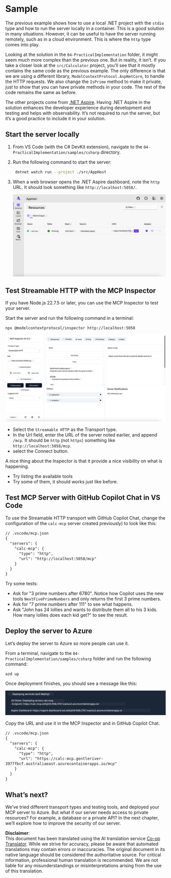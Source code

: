 <!--
CO_OP_TRANSLATOR_METADATA:
{
  "original_hash": "0bc7bd48f55f1565f1d95ccb2c16f728",
  "translation_date": "2025-06-18T07:45:48+00:00",
  "source_file": "04-PracticalImplementation/samples/csharp/README.md",
  "language_code": "en"
}
-->
# Sample

The previous example shows how to use a local .NET project with the `stdio` type and how to run the server locally in a container. This is a good solution in many situations. However, it can be useful to have the server running remotely, such as in a cloud environment. This is where the `http` type comes into play.

Looking at the solution in the `04-PracticalImplementation` folder, it might seem much more complex than the previous one. But in reality, it isn’t. If you take a closer look at the `src/Calculator` project, you’ll see that it mostly contains the same code as the previous example. The only difference is that we are using a different library, `ModelContextProtocol.AspNetCore`, to handle the HTTP requests. We also change the `IsPrime` method to make it private, just to show that you can have private methods in your code. The rest of the code remains the same as before.

The other projects come from [.NET Aspire](https://learn.microsoft.com/dotnet/aspire/get-started/aspire-overview). Having .NET Aspire in the solution enhances the developer experience during development and testing and helps with observability. It’s not required to run the server, but it’s a good practice to include it in your solution.

## Start the server locally

1. From VS Code (with the C# DevKit extension), navigate to the `04-PracticalImplementation/samples/csharp` directory.
1. Run the following command to start the server:

   ```bash
    dotnet watch run --project ./src/AppHost
   ```

1. When a web browser opens the .NET Aspire dashboard, note the `http` URL. It should look something like `http://localhost:5058/`.

   ![.NET Aspire Dashboard](../../../../../translated_images/dotnet-aspire-dashboard.0a7095710e9301e90df2efd867e1b675b3b9bc2ccd7feb1ebddc0751522bc37c.en.png)

## Test Streamable HTTP with the MCP Inspector

If you have Node.js 22.7.5 or later, you can use the MCP Inspector to test your server.

Start the server and run the following command in a terminal:

```bash
npx @modelcontextprotocol/inspector http://localhost:5058
```

![MCP Inspector](../../../../../translated_images/mcp-inspector.c223422b9b494fb4a518a3b3911b3e708e6a5715069470f9163ee2ee8d5f1ba9.en.png)

- Select the `Streamable HTTP` as the Transport type.
- In the Url field, enter the URL of the server noted earlier, and append `/mcp`. It should be `http` (not `https`) something like `http://localhost:5058/mcp`.
- select the Connect button.

A nice thing about the Inspector is that it provide a nice visibility on what is happening.

- Try listing the available tools
- Try some of them, it should works just like before.

## Test MCP Server with GitHub Copilot Chat in VS Code

To use the Streamable HTTP transport with GitHub Copilot Chat, change the configuration of the `calc-mcp` server created previously) to look like this:

```jsonc
// .vscode/mcp.json
{
  "servers": {
    "calc-mcp": {
      "type": "http",
      "url": "http://localhost:5058/mcp"
    }
  }
}
```

Try some tests:

- Ask for "3 prime numbers after 6780". Notice how Copilot uses the new tools `NextFivePrimeNumbers` and only returns the first 3 prime numbers.
- Ask for "7 prime numbers after 111" to see what happens.
- Ask "John has 24 lollies and wants to distribute them all to his 3 kids. How many lollies does each kid get?" to see the result.

## Deploy the server to Azure

Let’s deploy the server to Azure so more people can use it.

From a terminal, navigate to the `04-PracticalImplementation/samples/csharp` folder and run the following command:

```bash
azd up
```

Once deployment finishes, you should see a message like this:

![Azd deployment success](../../../../../translated_images/azd-deployment-success.bd42940493f1b834a5ce6251a6f88966546009b350df59d0cc4a8caabe94a4f1.en.png)

Copy the URL and use it in the MCP Inspector and in GitHub Copilot Chat.

```jsonc
// .vscode/mcp.json
{
  "servers": {
    "calc-mcp": {
      "type": "http",
      "url": "https://calc-mcp.gentleriver-3977fbcf.australiaeast.azurecontainerapps.io/mcp"
    }
  }
}
```

## What’s next?

We’ve tried different transport types and testing tools, and deployed your MCP server to Azure. But what if our server needs access to private resources? For example, a database or a private API? In the next chapter, we’ll explore how to improve the security of our server.

**Disclaimer**:  
This document has been translated using the AI translation service [Co-op Translator](https://github.com/Azure/co-op-translator). While we strive for accuracy, please be aware that automated translations may contain errors or inaccuracies. The original document in its native language should be considered the authoritative source. For critical information, professional human translation is recommended. We are not liable for any misunderstandings or misinterpretations arising from the use of this translation.